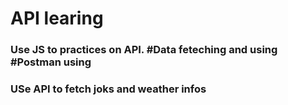 # API learing 

### Use JS to practices on API. #Data feteching and using #Postman using

### USe API to fetch joks and weather infos

